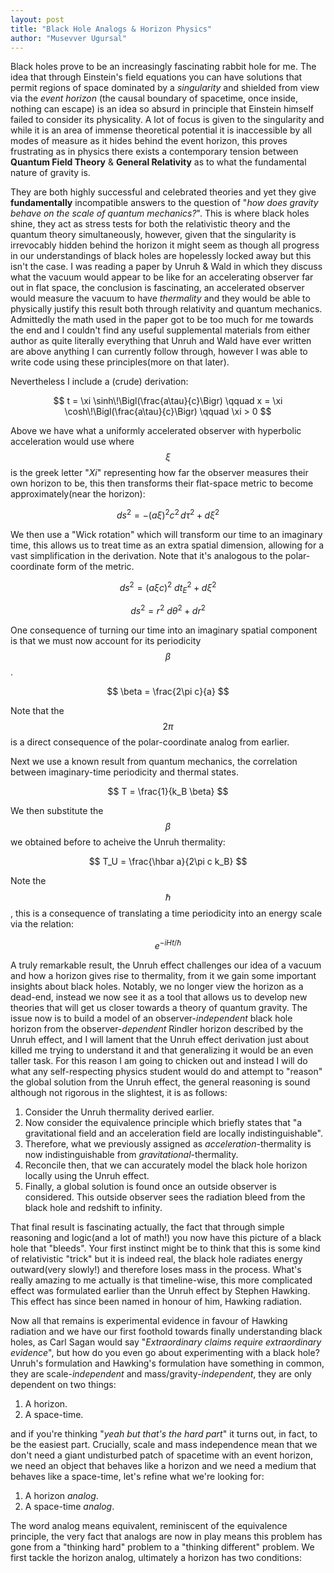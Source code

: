 ```yaml
---
layout: post
title: "Black Hole Analogs & Horizon Physics"
author: "Musevver Ugursal"
---
```



Black holes prove to be an increasingly fascinating rabbit hole for me. The idea that through Einstein's field equations you can have solutions that permit regions of space dominated by a *singularity* and shielded from view via the *event horizon* (the causal boundary of spacetime, once inside, nothing can escape) is an idea so absurd in principle that Einstein himself failed to consider its physicality. A lot of focus is given to the singularity and while it is an area of immense theoretical potential it is inaccessible by all modes of measure as it hides behind the event horizon, this proves frustrating as in physics there exists a contemporary tension between **Quantum Field Theory** & **General Relativity** as to what the fundamental nature of gravity is. 


They are both highly successful and celebrated theories and yet they give **fundamentally** incompatible answers to the question of "*how does gravity behave on the scale of quantum mechanics?*". This is where black holes shine, they act as stress tests for both the relativistic theory and the quantum theory simultaneously, however, given that the singularity is irrevocably hidden behind the horizon it might seem as though all progress in our understandings of black holes are hopelessly locked away but this isn't the case. I was reading a paper by Unruh & Wald in which they discuss what the vacuum would appear to be like for an accelerating observer far out in flat space, the conclusion is fascinating, an accelerated observer would measure the vacuum to have *thermality* and they would be able to physically justify this result both through relativity and quantum mechanics. Admittedly the math used in the paper got to be too much for me towards the end and I couldn't find any useful supplemental materials from either author as quite literally everything that Unruh and Wald have ever written are above anything I can currently follow through, however I was able to write code using these principles(more on that later).


Nevertheless I include a (crude) derivation:

$$ t = \xi \sinh\!\Bigl(\frac{a\tau}{c}\Bigr) \qquad x = \xi \cosh\!\Bigl(\frac{a\tau}{c}\Bigr) \qquad \xi > 0 $$

Above we have what a uniformly accelerated observer with hyperbolic acceleration would use where $$\xi$$ is the greek letter "*Xi*" representing how far the observer measures their own horizon to be, this then transforms their flat-space metric to become approximately(near the horizon):

$$ ds^2 = - (a\xi)^2 c^2\, d\tau^2 + d\xi^2 $$

We then use a "Wick rotation" which will transform our time to an imaginary time, this allows us to treat time as an extra spatial dimension, allowing for a vast simplification in the derivation. Note that it's analogous to the polar-coordinate form of the metric.

$$ ds^2 = (a\xi c)^2\ dt_E^2 + d\xi^2 $$

$$ ds^2 = r^2\ d\theta^2 + dr^2 $$

One consequence of turning our time into an imaginary spatial component is that we must now account for its periodicity $$\beta$$.

$$ \beta = \frac{2\pi c}{a} $$ 

Note that the $$2\pi$$ is a direct consequence of the polar-coordinate analog from earlier.


Next we use a known result from quantum mechanics, the correlation between imaginary-time periodicity and thermal states.

$$ T = \frac{1}{k_B \beta} $$

We then substitute the $$\beta$$ we obtained before to acheive the Unruh thermality:

$$ T_U = \frac{\hbar a}{2\pi c k_B} $$


Note the $$\hbar$$, this is a consequence of translating a time periodicity into an energy scale via the relation:

$$ e^{-i H t / \hbar} $$

A truly remarkable result, the Unruh effect challenges our idea of a vacuum and how a horizon gives rise to thermality, from it we gain some important insights about black holes. Notably, we no longer view the horizon as a dead-end, instead we now see it as a tool that allows us to develop new theories that will get us closer towards a theory of quantum gravity. The issue now is to build a model of an observer-*independent* black hole horizon from the observer-*dependent* Rindler horizon described by the Unruh effect, and I will lament that the Unruh effect derivation just about killed me trying to understand it and that generalizing it would be an even taller task. For this reason I am going to chicken out and instead I will do what any self-respecting physics student would do and attempt to "reason" the global solution from the Unruh effect, the general reasoning is sound although not rigorous in the slightest, it is as follows:

1. Consider the Unruh thermality derived earlier.
2. Now consider the equivalence principle which briefly states that "a gravitational field and an acceleration field are locally indistinguishable".
3. Therefore, what we previously assigned as *acceleration*-thermality is now indistinguishable from *gravitational*-thermality.
4. Reconcile then, that we can accurately model the black hole horizon locally using the Unruh effect.
5. Finally, a global solution is found once an outside observer is considered. This outside observer sees the radiation bleed from the black hole and redshift to infinity.

That final result is fascinating actually, the fact that through simple reasoning and logic(and a lot of math!) you now have this picture of a black hole that "bleeds". Your first instinct might be to think that this is some kind of relativistic "trick" but it is indeed real, the black hole radiates energy outward(very slowly!) and therefore loses mass in the process. What's really amazing to me actually is that timeline-wise, this more complicated effect was formulated earlier than the Unruh effect by Stephen Hawking. This effect has since been named in honour of him, Hawking radiation.

Now all that remains is experimental evidence in favour of Hawking radiation and we have our first foothold towards finally understanding black holes, as Carl Sagan would say "*Extraordinary claims require extraordinary evidence*", but how do you even go about experimenting with a black hole? Unruh's formulation and Hawking's formulation have something in common, they are scale-*independent* and mass/gravity-*independent*, they are only dependent on two things:

1. A horizon.
2. A space-time.
   
and if you're thinking "*yeah but that's the hard part*" it turns out, in fact, to be the easiest part. Crucially, scale and mass independence mean that we don't need a giant undisturbed patch of spacetime with an event horizon, we need an object that behaves like a horizon and we need a medium that behaves like a space-time, let's refine what we're looking for:

1. A horizon *analog*.
2. A space-time *analog*.

The word analog means equivalent, reminiscent of the equivalence principle, the very fact that analogs are now in play means this problem has gone from a "thinking hard" problem to a "thinking different" problem. We first tackle the horizon analog, ultimately a horizon has two conditions:



<script>
window.MathJax = {
  tex: {
    inlineMath: [['$', '$'], ['\\(', '\\)']],
    displayMath: [['$$', '$$'], ['\\[', '\\]']],
    tags: 'ams'
  },
  options: { skipHtmlTags: ['script','noscript','style','textarea','pre','code'] }
};
</script>
<script id="MathJax-script" async
        src="https://cdn.jsdelivr.net/npm/mathjax@3/es5/tex-chtml.js"></script>
